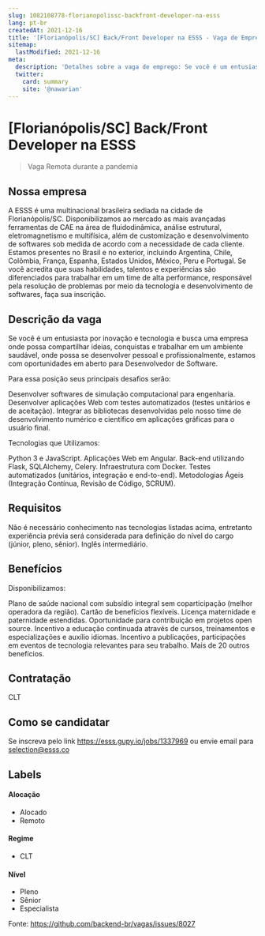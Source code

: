 ```yaml
---
slug: 1082108778-florianopolissc-backfront-developer-na-esss
lang: pt-br
createdAt: 2021-12-16
title: '[Florianópolis/SC] Back/Front Developer na ESSS - Vaga de Emprego'
sitemap:
  lastModified: 2021-12-16
meta:
  description: 'Detalhes sobre a vaga de emprego: Se você é um entusiasta por inovação e tecnologia e busca uma empresa onde possa compartilhar ideias, conquistas e trabalhar em um ambiente saudável, onde possa se desenvolver pessoal e profissionalmente, estamos com oportunidades em aberto para Desenvolvedor de Software.  Para essa posição seus principais desafios serão:  Desenvolver softwares de simulação computacional para engenharia. Desenvolver aplicações Web com testes automatizados (testes unitários e de aceitação). Integrar as bibliotecas desenvolvidas pelo nosso time de desenvolvimento numérico e científico em aplicações gráficas para o usuário final. Tecnologias que Utilizamos: Python 3 e JavaScript. Aplicações Web em Angular. Back-end utilizando Flask, SQLAlchemy, Celery. Infraestrutura com Docker. Testes automatizados (unitários, integração e end-to-end). Metodologias Ágeis (Integração Contínua, Revisão de Código, SCRUM).'
  twitter:
    card: summary
    site: '@nawarian'
---
```


# [Florianópolis/SC] Back/Front Developer na ESSS

<!-- 
==================================================
POR FAVOR, SÓ POSTE SE A VAGA FOR PARA FRONT-END!

!!! Temos 4 regrinhas básicas: https://git.io/JG3Z9 !!!

Não faça distinção de gênero no título da vaga.

Use: "Front-End Developer" ao invés de 
"Desenvolvedor Front-End" \o/

Exemplo: `[São Paulo] Front-End Developer na NOME DA EMPRESA`
==================================================
-->

<!--
==================================================
Caso a vaga for remoto durante a pandemia deixar a linha abaixo
==================================================
-->
> Vaga Remota durante a pandemia

## Nossa empresa

A ESSS é uma multinacional brasileira sediada na cidade de Florianópolis/SC. Disponibilizamos ao mercado as mais avançadas ferramentas de CAE na área de fluidodinâmica, análise estrutural, eletromagnetismo e multifísica, além de customização e desenvolvimento de softwares sob medida de acordo com a necessidade de cada cliente. Estamos presentes no Brasil e no exterior, incluindo Argentina, Chile, Colômbia, França, Espanha, Estados Unidos, México, Peru e Portugal.
Se você acredita que suas habilidades, talentos e experiências são diferenciados para trabalhar em um time de alta performance, responsável pela resolução de problemas por meio da tecnologia e desenvolvimento de softwares, faça sua inscrição.

## Descrição da vaga

Se você é um entusiasta por inovação e tecnologia e busca uma empresa onde possa compartilhar ideias, conquistas e trabalhar em um ambiente saudável, onde possa se desenvolver pessoal e profissionalmente, estamos com oportunidades em aberto para Desenvolvedor de Software. 

Para essa posição seus principais desafios serão: 

Desenvolver softwares de simulação computacional para engenharia.
Desenvolver aplicações Web com testes automatizados (testes unitários e de aceitação).
Integrar as bibliotecas desenvolvidas pelo nosso time de desenvolvimento numérico e científico em aplicações gráficas para o usuário final.

Tecnologias que Utilizamos:

Python 3 e JavaScript.
Aplicações Web em Angular.
Back-end utilizando Flask, SQLAlchemy, Celery.
Infraestrutura com Docker.
Testes automatizados (unitários, integração e end-to-end).
Metodologias Ágeis (Integração Contínua, Revisão de Código, SCRUM).

## Requisitos

Não é necessário conhecimento nas tecnologias listadas acima, entretanto experiência prévia será considerada para definição do nível do cargo (júnior, pleno, sênior).
Inglês intermediário.

## Benefícios

Disponibilizamos:

Plano de saúde nacional com subsídio integral sem coparticipação (melhor operadora da região).
Cartão de benefícios flexíveis.
Licença maternidade e paternidade estendidas.
Oportunidade para contribuição em projetos open source.
Incentivo a educação continuada através de cursos, treinamentos e especializações e auxílio idiomas.
Incentivo a publicações, participações em eventos de tecnologia relevantes para seu trabalho.
Mais de 20 outros benefícios.

## Contratação

CLT

## Como se candidatar

Se inscreva pelo link https://esss.gupy.io/jobs/1337969 ou envie email para selection@esss.co


## Labels
<!-- retire os labels que não fazem sentido à vaga -->

#### Alocação
- Alocado
- Remoto

#### Regime
- CLT

#### Nível
- Pleno
- Sênior
- Especialista




Fonte: https://github.com/backend-br/vagas/issues/8027